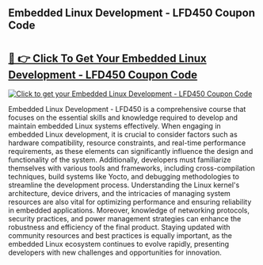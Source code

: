 ## Embedded Linux Development - LFD450 Coupon Code

# <h2><a href="https://gitdownloader.com/linuxfoundation.php">🔗 👉 Click To Get Your Embedded Linux Development - LFD450 Coupon Code</a></h2>

[![Click to get your Embedded Linux Development - LFD450 Coupon Code](https://gitdownloader.com/linuxfoundation.jpg)](https://gitdownloader.com/linuxfoundation.php)

Embedded Linux Development - LFD450 is a comprehensive course that focuses on the essential skills and knowledge required to develop and maintain embedded Linux systems effectively. When engaging in embedded Linux development, it is crucial to consider factors such as hardware compatibility, resource constraints, and real-time performance requirements, as these elements can significantly influence the design and functionality of the system. Additionally, developers must familiarize themselves with various tools and frameworks, including cross-compilation techniques, build systems like Yocto, and debugging methodologies to streamline the development process. Understanding the Linux kernel's architecture, device drivers, and the intricacies of managing system resources are also vital for optimizing performance and ensuring reliability in embedded applications. Moreover, knowledge of networking protocols, security practices, and power management strategies can enhance the robustness and efficiency of the final product. Staying updated with community resources and best practices is equally important, as the embedded Linux ecosystem continues to evolve rapidly, presenting developers with new challenges and opportunities for innovation.